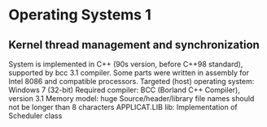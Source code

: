 # Operating Systems 1

## Kernel thread management and synchronization


System is implemented in C++ (90s version, before C++98 standard), supported by bcc 3.1 compiler. Some parts were written in assembly for Intel 8086 and compatible processors.
Targeted (host) operating system: Windows 7 (32-bit)
Required compiler: BCC (Borland C++ Compiler), version 3.1
Memory model: huge
Source/header/library file names should not be longer than 8 characters
APPLICAT.LIB lib: Implementation of Scheduler class

